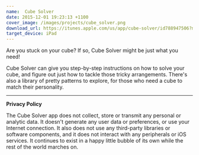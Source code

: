 ```yaml
---
name:  Cube Solver
date: 2015-12-01 19:23:13 +1100
cover_image: /images/projects/cube_solver.png
download_url: https://itunes.apple.com/us/app/cube-solver/id788947506?mt=8
target_device: iPad
---
```


Are you stuck on your cube? If so, Cube Solver might be just what you need!

Cube Solver can give you step-by-step instructions on how to solve your cube, and figure out just how to tackle
those tricky arrangements. There's also a library of pretty patterns to explore, for those who need a cube to
match their personality.

---

**Privacy Policy**

The Cube Solver app does not collect, store or transmit any personal or analytic data. It doesn't generate any user data or preferences, or use your Internet connection. It also does not use any third-party libraries or software components, and it does not interact with any peripherals or iOS services. It continues to exist in a happy little bubble of its own while the rest of the world marches on.

